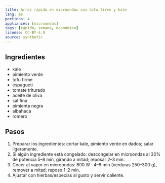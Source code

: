 ```yaml
---
title: Arroz rápido en microondas con tofu firme y kale
lang: es
portions: 4
appliances: [microondas]
tags: [rápido, semana, económico]
license: CC-BY-4.0
source: synthetic
---
```

## Ingredientes
- kale
- pimiento verde
- tofu firme
- espagueti
- tomate triturado
- aceite de oliva
- sal fina
- pimienta negra
- albahaca
- romero

## Pasos
1. Preparar los ingredientes: cortar kale, pimiento verde en dados; salar ligeramente.
2. Si algún ingrediente está congelado: descongelar en microondas al 30% de potencia 5–8 min, girando a mitad; reposar 2–3 min.
3. Cocer al vapor en microondas: 800 W · 4–6 min (verduras 250–300 g), remover a mitad; reposo 1–2 min.
4. Ajustar con hierbas/especias al gusto y servir caliente.
